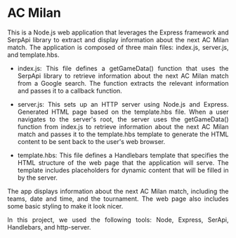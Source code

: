 # AC Milan
<div style="text-align:justify">
This is a Node.js web application that leverages the Express framework and SerpApi library to extract and display information about the next AC Milan match. The application is composed of three main files: index.js, server.js, and template.hbs.

- index.js: This file defines a getGameData() function that uses the SerpApi library to retrieve information about the next AC Milan match from a Google search. The function extracts the relevant information and passes it to a callback function.

- server.js: This sets up an HTTP server using Node.js and Express. Generated HTML page based on the template.hbs file. When a user navigates to the server's root, the server uses the getGameData() function from index.js to retrieve information about the next AC Milan match and passes it to the template.hbs template to generate the HTML content to be sent back to the user's web browser.

- template.hbs: This file defines a Handlebars template that specifies the HTML structure of the web page that the application will serve. The template includes placeholders for dynamic content that will be filled in by the server.

The app displays information about the next AC Milan match, including the teams, date and time, and the tournament. The web page also includes some basic styling to make it look nicer.


In this project, we used the following tools: Node, Express, SerApi, Handlebars, and http-server.
</div>

<img
    src="https://user-images.githubusercontent.com/101360239/221887745-e293fbec-58ca-45e0-9d7d-18d8d3830717.png" 
    alt="">
</img>
